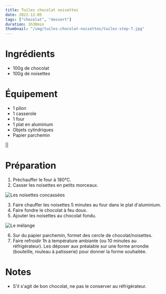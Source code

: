 ```yaml
---
title: Tuiles chocolat noisettes
date: 2022-12-05
tags: ["chocolat", "dessert"]
duration: 1h30min
thumbnail: "/img/tuiles-chocolat-noisettes/tuiles-step-7.jpg"
---
```


# Ingrédients

+ 100g de chocolat
+ 100g de noisettes

# Équipement

+ 1 pilon
+ 1 casserole
+ 1 four
+ 1 plat en aluminium
+ Objets cylindriques
+ Papier parchemin

||

# Préparation

1. Préchauffer le four à 180°C.
2. Casser les noisettes en petits morceaux.

![Les noisettes concassées](/img/tuiles-chocolat-noisettes/tuiles-step-2.jpg)

3. Faire chauffer les noisettes 5 minutes au four dans le plat d'aluminium.
4. Faire fondre le chocolat à feu doux.
5. Ajouter les noisettes au chocolat fondu.

![Le mélange](/img/tuiles-chocolat-noisettes/tuiles-step-5.jpg)

6. Sur du papier parchemin, formet des cercle de chocolat/noisettes.
7. Faire refroidir 1h à température ambiante (ou 10 minutes au réfrigérateur). Les déposer
aux préalable sur une forme arrondie (bouteille, rouleau à patisserie) pour donner la forme souhaitée.


# Notes

+ S'il s'agit de bon chocolat, ne pas le conserver au réfrigérateur.